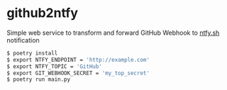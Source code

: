 github2ntfy
===========

Simple web service to transform and forward GitHub Webhook to [ntfy.sh](https://ntfy.sh) notification

```bash
$ poetry install
$ export NTFY_ENDPOINT = 'http://example.com'
$ export NTFY_TOPIC = 'GitHub'
$ export GIT_WEBHOOK_SECRET = 'my_top_secret'
$ poetry run main.py
```
